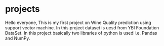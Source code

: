 # projects
Hello everyone, This is my first project on Wine Quality prediction using support vector machine.
In this project dataset is uesd from YBI Foundation DataSet.
In this project basically two libraries of python is used i.e. Pandas and NumPy.
